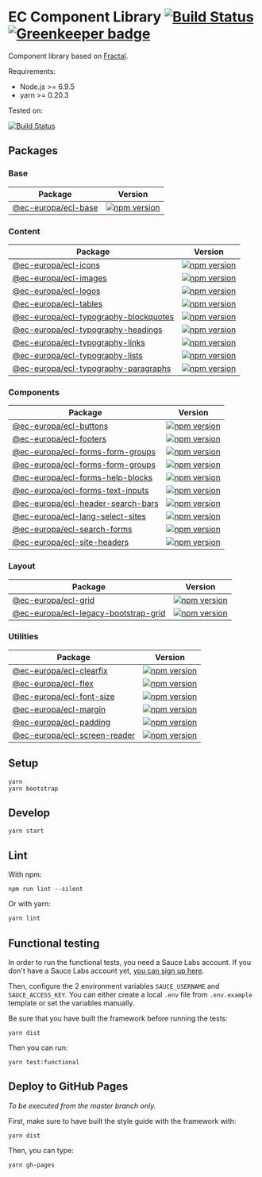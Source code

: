 # EC Component Library [![Build Status](https://travis-ci.org/ec-europa/europa-component-library.svg?branch=master)](https://travis-ci.org/ec-europa/europa-component-library) [![Greenkeeper badge](https://badges.greenkeeper.io/ec-europa/europa-component-library.svg)](https://greenkeeper.io/)

Component library based on [Fractal](http://fractal.build/).

Requirements:
-   Node.js >= 6.9.5
-   yarn >= 0.20.3

Tested on:

[![Build Status](https://saucelabs.com/browser-matrix/europa-component-library.svg)](https://saucelabs.com/u/europa-component-library)

## Packages

### Base

| Package | Version |
|-------- |-------- |
| [@ec-europa/ecl-base](framework/base) | [![npm version](https://badge.fury.io/js/%40ec-europa%2Fecl-base.svg)](https://badge.fury.io/js/%40ec-europa%2Fecl-base) |

### Content

| Package | Version |
|-------- |-------- |
| [@ec-europa/ecl-icons](framework/content/ecl-icons) | [![npm version](https://badge.fury.io/js/%40ec-europa%2Fecl-icons.svg)](https://badge.fury.io/js/%40ec-europa%2Fecl-icons) |
| [@ec-europa/ecl-images](framework/content/ecl-images) | [![npm version](https://badge.fury.io/js/%40ec-europa%2Fecl-images.svg)](https://badge.fury.io/js/%40ec-europa%2Fecl-images) |
| [@ec-europa/ecl-logos](framework/content/ecl-logos) | [![npm version](https://badge.fury.io/js/%40ec-europa%2Fecl-logos.svg)](https://badge.fury.io/js/%40ec-europa%2Fecl-logos) |
| [@ec-europa/ecl-tables](framework/content/ecl-tables) | [![npm version](https://badge.fury.io/js/%40ec-europa%2Fecl-tables.svg)](https://badge.fury.io/js/%40ec-europa%2Fecl-tables) |
| [@ec-europa/ecl-typography-blockquotes](framework/content/ecl-typography/ecl-typography-blockquotes) | [![npm version](https://badge.fury.io/js/%40ec-europa%2Fecl-typography-blockquotes.svg)](https://badge.fury.io/js/%40ec-europa%2Fecl-typography-blockquotes) |
| [@ec-europa/ecl-typography-headings](framework/content/ecl-typography/ecl-typography-headings) | [![npm version](https://badge.fury.io/js/%40ec-europa%2Fecl-typography-headings.svg)](https://badge.fury.io/js/%40ec-europa%2Fecl-typography-headings) |
| [@ec-europa/ecl-typography-links](framework/content/ecl-typography/ecl-typography-links) | [![npm version](https://badge.fury.io/js/%40ec-europa%2Fecl-typography-links.svg)](https://badge.fury.io/js/%40ec-europa%2Fecl-typography-links) |
| [@ec-europa/ecl-typography-lists](framework/content/ecl-typography/ecl-typography-lists) | [![npm version](https://badge.fury.io/js/%40ec-europa%2Fecl-typography-lists.svg)](https://badge.fury.io/js/%40ec-europa%2Fecl-typography-lists) |
| [@ec-europa/ecl-typography-paragraphs](framework/content/ecl-typography/ecl-typography-paragraphs) | [![npm version](https://badge.fury.io/js/%40ec-europa%2Fecl-typography-paragraphs.svg)](https://badge.fury.io/js/%40ec-europa%2Fecl-typography-paragraphs) |

### Components

| Package | Version |
|-------- |-------- |
| [@ec-europa/ecl-buttons](framework/components/ecl-buttons) | [![npm version](https://badge.fury.io/js/%40ec-europa%2Fecl-buttons.svg)](https://badge.fury.io/js/%40ec-europa%2Fecl-buttons) |
| [@ec-europa/ecl-footers](framework/components/ecl-footers) | [![npm version](https://badge.fury.io/js/%40ec-europa%2Fecl-footers.svg)](https://badge.fury.io/js/%40ec-europa%2Fecl-footers) |
| [@ec-europa/ecl-forms-form-groups](framework/components/ecl-forms/ecl-forms-form-groups) | [![npm version](https://badge.fury.io/js/%40ec-europa%2Fecl-forms-form-groups.svg)](https://badge.fury.io/js/%40ec-europa%2Fecl-forms-form-groups) |
| [@ec-europa/ecl-forms-form-groups](framework/components/ecl-forms/ecl-forms-form-groups) | [![npm version](https://badge.fury.io/js/%40ec-europa%2Fecl-forms-form-groups.svg)](https://badge.fury.io/js/%40ec-europa%2Fecl-forms-form-groups) |
| [@ec-europa/ecl-forms-help-blocks](framework/components/ecl-forms/ecl-forms-help-blocks) | [![npm version](https://badge.fury.io/js/%40ec-europa%2Fecl-forms-help-blocks.svg)](https://badge.fury.io/js/%40ec-europa%2Fecl-forms-help-blocks) |
| [@ec-europa/ecl-forms-text-inputs](framework/components/ecl-forms/ecl-forms-text-inputs) | [![npm version](https://badge.fury.io/js/%40ec-europa%2Fecl-forms-text-inputs.svg)](https://badge.fury.io/js/%40ec-europa%2Fecl-forms-text-inputs) |
| [@ec-europa/ecl-header-search-bars](framework/components/ecl-header-search-bars) | [![npm version](https://badge.fury.io/js/%40ec-europa%2Fecl-header-search-bars.svg)](https://badge.fury.io/js/%40ec-europa%2Fecl-header-search-bars) |
| [@ec-europa/ecl-lang-select-sites](framework/components/ecl-lang-select-sites) | [![npm version](https://badge.fury.io/js/%40ec-europa%2Fecl-lang-select-sites.svg)](https://badge.fury.io/js/%40ec-europa%2Fecl-lang-select-sites) |
| [@ec-europa/ecl-search-forms](framework/components/ecl-search-forms) | [![npm version](https://badge.fury.io/js/%40ec-europa%2Fecl-search-forms.svg)](https://badge.fury.io/js/%40ec-europa%2Fecl-search-forms) |
| [@ec-europa/ecl-site-headers](framework/components/ecl-site-headers) | [![npm version](https://badge.fury.io/js/%40ec-europa%2Fecl-site-headers.svg)](https://badge.fury.io/js/%40ec-europa%2Fecl-site-headers) |

### Layout

| Package | Version |
|-------- |-------- |
| [@ec-europa/ecl-grid](framework/layout/grid/ecl-grid) | [![npm version](https://badge.fury.io/js/%40ec-europa%2Fecl-grid.svg)](https://badge.fury.io/js/%40ec-europa%2Fecl-grid) |
| [@ec-europa/ecl-legacy-bootstrap-grid](framework/layout/grid/ecl-legacy-bootstrap-grid) | [![npm version](https://badge.fury.io/js/%40ec-europa%2Fecl-legacy-bootstrap-grid.svg)](https://badge.fury.io/js/%40ec-europa%2Fecl-legacy-bootstrap-grid) |

### Utilities

| Package | Version |
|-------- |-------- |
| [@ec-europa/ecl-clearfix](framework/utilities/ecl-clearfix) | [![npm version](https://badge.fury.io/js/%40ec-europa%2Fecl-clearfix.svg)](https://badge.fury.io/js/%40ec-europa%2Fecl-clearfix) |
| [@ec-europa/ecl-flex](framework/utilities/ecl-flex) | [![npm version](https://badge.fury.io/js/%40ec-europa%2Fecl-flex.svg)](https://badge.fury.io/js/%40ec-europa%2Fecl-flex) |
| [@ec-europa/ecl-font-size](framework/utilities/ecl-font-size) | [![npm version](https://badge.fury.io/js/%40ec-europa%2Fecl-font-size.svg)](https://badge.fury.io/js/%40ec-europa%2Fecl-font-size) |
| [@ec-europa/ecl-margin](framework/utilities/ecl-margin) | [![npm version](https://badge.fury.io/js/%40ec-europa%2Fecl-margin.svg)](https://badge.fury.io/js/%40ec-europa%2Fecl-margin) |
| [@ec-europa/ecl-padding](framework/utilities/ecl-padding) | [![npm version](https://badge.fury.io/js/%40ec-europa%2Fecl-padding.svg)](https://badge.fury.io/js/%40ec-europa%2Fecl-padding) |
| [@ec-europa/ecl-screen-reader](framework/utilities/ecl-screen-reader) | [![npm version](https://badge.fury.io/js/%40ec-europa%2Fecl-screen-reader.svg)](https://badge.fury.io/js/%40ec-europa%2Fecl-screen-reader) |

## Setup

```
yarn
yarn bootstrap
```

## Develop

```
yarn start
```

## Lint

With npm:

```
npm run lint --silent
```

Or with yarn:

```bash
yarn lint
```

## Functional testing

In order to run the functional tests, you need a Sauce Labs account. If you
don't have a Sauce Labs account yet, [you can sign up here](https://saucelabs.com/beta/signup/OSS/None).

Then, configure the 2 environment variables `SAUCE_USERNAME` and `SAUCE_ACCESS_KEY`.
You can either create a local `.env` file from `.env.example` template or set
the variables manually.

Be sure that you have built the framework before running the tests:

```
yarn dist
```

Then you can run:

```
yarn test:functional
```

## Deploy to GitHub Pages

_To be executed from the master branch only._

First, make sure to have built the style guide with the framework with:

```
yarn dist
```

Then, you can type:

```
yarn gh-pages
```
